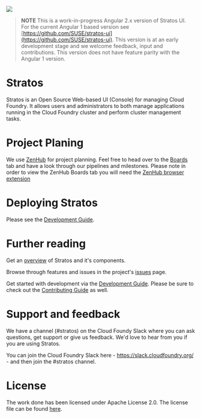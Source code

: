 <a href="https://zenhub.com"><img src="https://raw.githubusercontent.com/ZenHubIO/support/master/zenhub-badge.png"></a>

> **NOTE** This is a work-in-progress Angular 2.x version of Stratos UI. For the current Angular 1 based version see [https://github.com/SUSE/stratos-ui](https://github.com/SUSE/stratos-ui). This version is at an early development stage and we welcome feedback, input and contributions. This version does not have feature parity with the Angular 1 version.

# Stratos
Stratos is an Open Source Web-based UI (Console) for managing Cloud Foundry. It allows users and administrators to both manage
applications running in the Cloud Foundry cluster and perform cluster management tasks.

# Project Planing
We use [ZenHub](https://zenhub.com) for project planning. Feel free to head over to the [Boards](https://github.com/SUSE/stratos#boards)
tab and have a look through our pipelines and milestones. Please note in order to view the ZenHub Boards tab you will need the [ZenHub
browser extension](https://www.zenhub.com/extension)

# Deploying Stratos
Please see the [Development Guide](docs/developers-guide.md).

# Further reading
Get an [overview](docs/overview.md) of Stratos and it's components.

Browse through features and issues in the project's [issues](https://github.com/SUSE/stratos/issues) page.

Get started with development via the [Development Guide](docs/developers-guide.md). Please be sure to check out the 
[Contributing Guide](docs/contributing.md) as well.

# Support and feedback

We have a channel (#stratos) on the Cloud Foundy Slack where you can ask questions, get support or give us feedback. We'd love to hear from you if you are using Stratos.

You can join the Cloud Foundry Slack here - https://slack.cloudfoundry.org/  - and then join the #stratos channel.

# License

The work done has been licensed under Apache License 2.0. The license file can be found [here](LICENSE.md).


